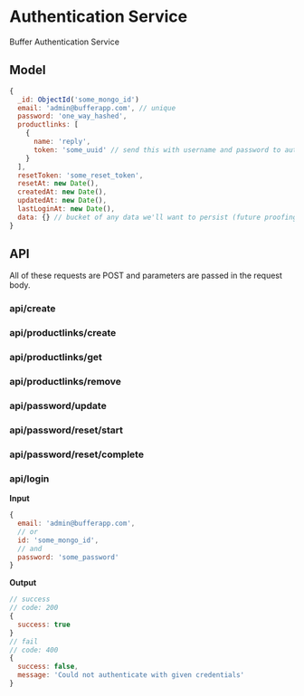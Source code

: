 # Authentication Service

Buffer Authentication Service

## Model

```js
{
  _id: ObjectId('some_mongo_id')
  email: 'admin@bufferapp.com', // unique
  password: 'one_way_hashed',
  productlinks: [
    {
      name: 'reply',
      token: 'some_uuid' // send this with username and password to authenticate
    }
  ],
  resetToken: 'some_reset_token',
  resetAt: new Date(),
  createdAt: new Date(),
  updatedAt: new Date(),
  lastLoginAt: new Date(),
  data: {} // bucket of any data we'll want to persist (future proofing)
}
```

## API

All of these requests are POST and parameters are passed in the request body.

### api/create

### api/productlinks/create

### api/productlinks/get

### api/productlinks/remove

### api/password/update

### api/password/reset/start

### api/password/reset/complete

### api/login

**Input**

```js
{
  email: 'admin@bufferapp.com',
  // or
  id: 'some_mongo_id',
  // and
  password: 'some_password'
}
```

**Output**

```js
// success
// code: 200
{
  success: true
}
// fail
// code: 400
{
  success: false,
  message: 'Could not authenticate with given credentials'
}
```
